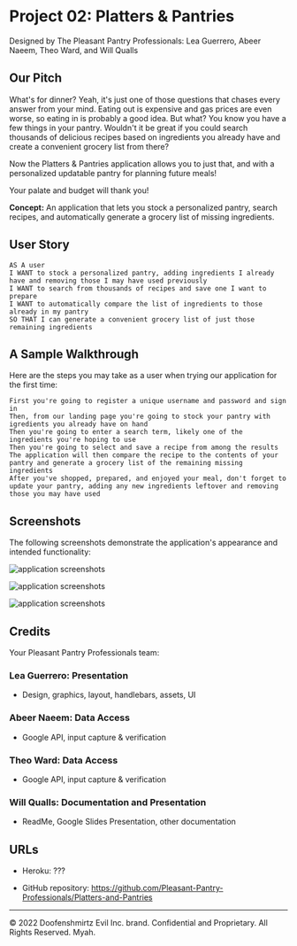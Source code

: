 # Project 02: Platters & Pantries

Designed by The Pleasant Pantry Professionals: Lea Guerrero, Abeer Naeem, Theo Ward, and Will Qualls

## Our Pitch

What's for dinner?  Yeah, it's just one of those questions that chases every answer from your mind.  Eating out is expensive and gas prices are even worse, so eating in is probably a good idea.  But what?  You know you have a few things in your pantry.  Wouldn't it be great if you could search thousands of delicious recipes based on ingredients you already have and create a convenient grocery list from there?

Now the Platters & Pantries application allows you to just that, and with a personalized updatable pantry for planning future meals!

Your palate and budget will thank you!

**Concept:** An application that lets you stock a personalized pantry, search recipes, and automatically generate a grocery list of missing ingredients.

## User Story

```
AS A user
I WANT to stock a personalized pantry, adding ingredients I already have and removing those I may have used previously
I WANT to search from thousands of recipes and save one I want to prepare
I WANT to automatically compare the list of ingredients to those already in my pantry
SO THAT I can generate a convenient grocery list of just those remaining ingredients
```

## A Sample Walkthrough

Here are the steps you may take as a user when trying our application for the first time:

```
First you're going to register a unique username and password and sign in
Then, from our landing page you're going to stock your pantry with igredients you already have on hand
Then you're going to enter a search term, likely one of the ingredients you're hoping to use
Then you're going to select and save a recipe from among the results
The application will then compare the recipe to the contents of your pantry and generate a grocery list of the remaining missing ingredients
After you've shopped, prepared, and enjoyed your meal, don't forget to update your pantry, adding any new ingredients leftover and removing those you may have used
```

## Screenshots

The following screenshots demonstrate the application's appearance and intended functionality:

![application screenshots](./link)

![application screenshots](./link)

![application screenshots](./link)


## Credits

Your Pleasant Pantry Professionals team: 

### Lea Guerrero: Presentation

* Design, graphics, layout, handlebars, assets, UI

### Abeer Naeem: Data Access

* Google API, input capture & verification

### Theo Ward: Data Access

* Google API, input capture & verification

### Will Qualls: Documentation and Presentation

* ReadMe, Google Slides Presentation, other documentation

## URLs

* Heroku: ???

* GitHub repository: https://github.com/Pleasant-Pantry-Professionals/Platters-and-Pantries

- - -
© 2022 Doofenshmirtz Evil Inc. brand. Confidential and Proprietary. All Rights Reserved. Myah.
